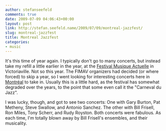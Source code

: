 ```yaml
---
author: stefanseefeld
comments: true
date: 2009-07-09 04:06:43+00:00
layout: post
link: http://stefan.seefeld.name/2009/07/09/montreal-jazzfest/
slug: montreal-jazzfest
title: Montreal Jazzfest
categories:
- music
---
```


It's this time of year again. I typically don't go to many concerts, but instead take my refill a little earlier in the year, at the [Festival Musique Actuelle](http://www.fimav.qc.ca) in Victoriaville. Not so this year. The FIMAV organizers had decided (or where forced) to skip a year, so I went looking for interesting concerts here in [Montréal](http://www.montrealjazzfest.com) to take in. Usually this is a little hard, as the festival has somewhat degraded over the years, to the point that some even call it the "Carneval du Jazz".

I was lucky, though, and got to see two concerts: One with Gary Burton, Pat Metheny, Steve Swallow, and Antonio Sanchez. The other with Bill Frisell, Ron Miles, Tony Scherr, and Rudy Royston.
Both concerts were fabulous. As each time, I'm totally blown away by Bill Frisell's ensembles, and their musicality.
